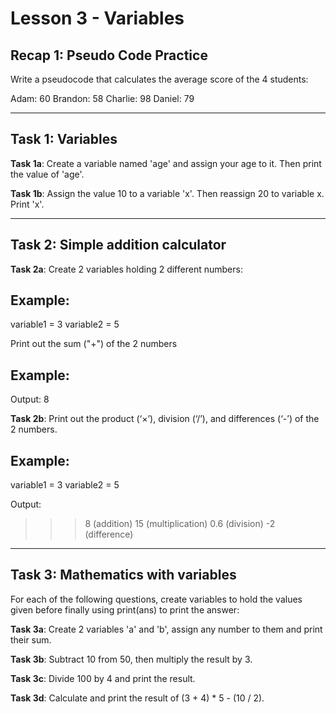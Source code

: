 # Lesson 3 - Variables

## Recap 1: Pseudo Code Practice
Write a pseudocode that calculates the average score of the 4
students:

Adam: 60
Brandon: 58
Charlie: 98
Daniel: 79

---------------------------------------------------------------

## Task 1: Variables
**Task 1a**:
Create a variable named 'age' and assign your age to it.
Then print the value of 'age'.

**Task 1b**:
Assign the value 10 to a variable 'x'. 
Then reassign 20 to variable x. Print 'x'.

---------------------------------------------------------------

## Task 2: Simple addition calculator
**Task 2a**:
Create 2 variables holding 2 different numbers:

## Example:
variable1 = 3
variable2 = 5

Print out the sum ("+") of the 2 numbers

## Example:
Output: 8

**Task 2b**:
Print out the product (‘×’), division (‘/’), and differences
(‘-’) of the 2 numbers.

## Example:
variable1 = 3
variable2 = 5

Output:
>>> 8 (addition)
>>> 15 (multiplication)
>>> 0.6 (division)
>>> -2 (difference)

---------------------------------------------------------------

## Task 3: Mathematics with variables
For each of the following questions, create variables to hold
the values given before finally using print(ans) to print the
answer:

**Task 3a**:
Create 2 variables 'a' and 'b', assign any number to
them and print their sum.

**Task 3b**:
Subtract 10 from 50, then multiply the result by 3.

**Task 3c**:
Divide 100 by 4 and print the result.

**Task 3d**:
Calculate and print the result of (3 + 4) * 5 - (10 / 2).
